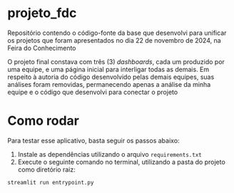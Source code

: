# projeto_fdc
Repositório contendo o código-fonte da base que desenvolvi para unificar os projetos que foram apresentados no dia 22 de novembro de 2024, na Feira do Conhecimento

O projeto final constava com três (3) _dashboards_, cada um produzido por uma equipe, e uma página inicial para interligar todas as demais. Em respeito à autoria do código desenvolvido pelas demais equipes, suas análises foram removidas, permanecendo apenas a análise da minha equipe e o código que desenvolvi para conectar o projeto

# Como rodar
Para testar esse aplicativo, basta seguir os passos abaixo:
1. Instale as dependências utilizando o arquivo `requirements.txt`
2. Execute o seguinte comando no terminal, utilizando a pasta do projeto como diretório raiz:

`streamlit run entrypoint.py`